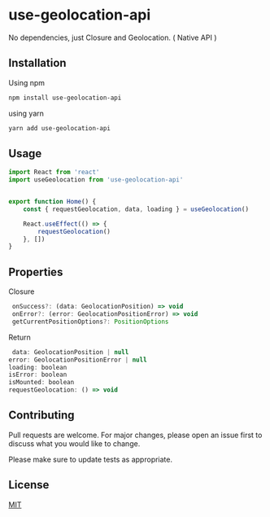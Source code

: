 # use-geolocation-api

No dependencies, just Closure and Geolocation. ( Native API )

## Installation

Using npm

```bash
npm install use-geolocation-api
```

using yarn

```bash
yarn add use-geolocation-api
```

## Usage

```javascript
import React from 'react'
import useGeolocation from 'use-geolocation-api'


export function Home() {
    const { requestGeolocation, data, loading } = useGeolocation()

    React.useEffect(() => {
        requestGeolocation()
    }, [])
}
```

## Properties

Closure

```javascript
 onSuccess?: (data: GeolocationPosition) => void
 onError?: (error: GeolocationPositionError) => void
 getCurrentPositionOptions?: PositionOptions
```

Return
```javascript
 data: GeolocationPosition | null
error: GeolocationPositionError | null
loading: boolean
isError: boolean
isMounted: boolean
requestGeolocation: () => void
```



## Contributing

Pull requests are welcome. For major changes, please open an issue first
to discuss what you would like to change.

Please make sure to update tests as appropriate.

## License

[MIT](https://choosealicense.com/licenses/mit/)